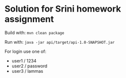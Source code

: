 # Solution for Srini homework assignment

Build with: `mvn clean package`

Run with: `java -jar api/target/api-1.0-SNAPSHOT.jar`

For login use one of:
* user1 / 1234
* user2 / password
* user3 / lammas
